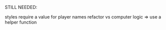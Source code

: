 
STILL NEEDED: 

styles
require a value for player names
refactor vs computer logic => use a helper function